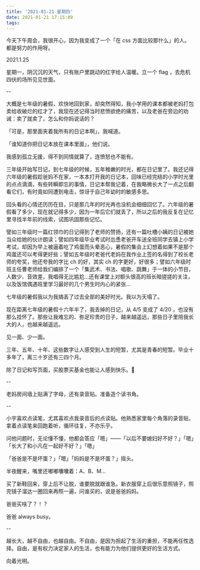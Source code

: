 ```yaml
---
title: '2021-01-21 星期四'
date: 2021-01-21 17:15:09
tags:
---
```


今天下午周会，我很开心，因为我变成了一个「在 css 方面比较那什么」的人。都是努力的作用呀。

2021.1.25

星期一，阴沉沉的天气，只有账户里跳动的红字给人温暖。立一个 flag ，去危机四伏的场所见见世面。

--

大概是七年级的暑假，欢快地回到家，却突然得知，我小学用的课本都被老妈打包卖给收破烂的红才了，我现在还记得当时悲愤欲绝的痛苦，以及老爸在旁边的劝诫：卖了就卖了，怎么和你妈说话的？

「可是，那里面夹着我所有的日记本啊」，我喊道。

「谁知道你把日记本放在课本里面」，他们说。

我感到孤立无援，得不到同情就算了，连愤怒也不能有。

三年级开始写日记，到七年级的时候，五年稚嫩的时光，都在日记里了。我还记得六年级的暑假趁爸妈不在家，一本本打开我的日记本，回味已经完结的小学时光里的点点滴滴，有些转瞬即忘的事情，日记本帮我记着，在我略微长大了一点之后翻看它们，有时竟如同遭到电击，惊讶于自己年幼时的敏感多思。

回头看的心情还历历在目，只是那几年的时光再也没机会细细回忆了。六年级的暑假看了多少，现在就记得多少，因为一年后它们就丢了，所以之后的我反复在记忆里寻找半年前的线索，试图巩固那些记忆。

譬如三年级时一篇红领巾的日记得到了老师的赞扬，还有一篇吐槽小姨的日记被她当众给她的伙计朗读；譬如四年级毕业考试时怂恿老爸开车送全班同学去镇上小学考试，却因为早上被逼着吃了鸡蛋而头晕恶心，暑假的集会上幻想着如果不是那个鸡蛋还可以考得更好些；譬如五年级时老爸代老妈在我作业上签的名得到了校长老师的夸奖，他还夸我的字比 ch 的好，其实 ch 的字更好，好很多；譬如六年级时班主任曹老师给我们编排了一个「集武术、书法、唱歌、跳舞」于一体的小节目，人数少、音效差，我唱得无比尴尬...还有课堂上对额头很高的班长暗搓搓的关注，以及饭馆偶遇班里学习最好的几个男生时内心的紧张...

七年级的暑假我以为我搞丢了过去全部的美好时光。我以为天塌了。

现在距离七年级的暑假十六年半了，我丢掉的日记，从 4/5 变成了 4/20 ，也没有那么挂怀了。那些让我难忘的、弥足珍贵的日子，越来越遥远，那些日子里陪我长大的人，也越来越遥远。

见一面、少一面。

三年、五年、十年、这些数字让人感受到人生的短暂，尤其是青春的短暂。毕业十多年了，离三十岁还有三四个月。

除了日记和写页面，买股票买基金也能让人感到快乐。🐶

--

老妈房间墙上贴满了字母，还有录音贴。准备造个读书角。

--

小宇喜欢点读笔，尤其喜欢点我录音后的点读贴。他熟悉家里每个角落的录音贴，拿着点读笔来回跑着听，循环往复，不亦乐乎。

问他问题时，无论懂不懂，他都会答应「嗯」——「以后不要媳妇好不好？」「嗯」「长大了和小凡在一起好不好？」「嗯」

「爸爸是不是坏蛋？」「嗯」「妈妈是不是坏蛋？」摇头。

半夜醒来，嘴里还嘟嘟囔囔着：A、B、M...

买了新鞋回来，穿上后不让脱，谁要脱就跟谁急。新衣服穿上后很乐意照镜子，照完镜子溜达一圈回来再照一遍，问谁买的，说是爸爸妈妈。

爸爸买啥了？！？

爸爸 always busy。

--

越长大，越不自由，也越自由。不自由，是因为担起了生活的重担，不能再任性选择。自由，是有权力决定家人的生活，也有能力为他们提供更好的生活方式。

向着光明。

